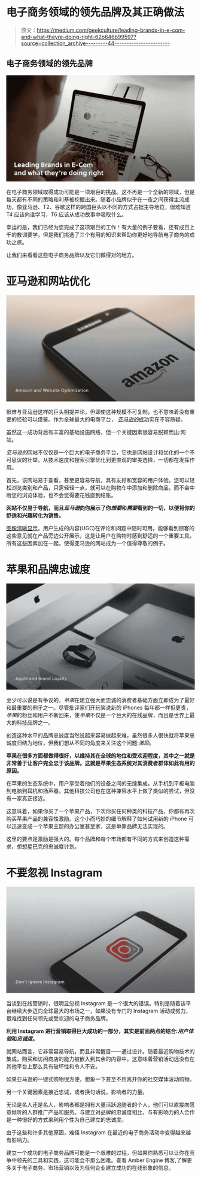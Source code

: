 # 电子商务领域的领先品牌及其正确做法

> 原文：<https://medium.com/geekculture/leading-brands-in-e-com-and-what-theyre-doing-right-62b646b99597?source=collection_archive---------44----------------------->

## 电子商务领域的领先品牌

![](img/6b5c8bfc6759cf110b6e846d75493ff6.png)

在电子商务领域取得成功可能是一项艰巨的挑战。这不再是一个全新的领域，但是每天都有不同的策略和利基被挖掘出来。随着小品牌似乎在一夜之间获得主流成功，像亚马逊、T2、谷歌这样的跨国巨头以不同的方式占据主导地位，很难知道 T4 应该向谁学习，T6 应该从成功故事中吸取什么。

幸运的是，我们已经为您完成了这项艰巨的工作！有大量的例子要看，还有成百上千的教训要学，但是我们挑选了三个有用的知识来帮助你更好地导航电子商务的成功之旅。

让我们来看看这些电子商务品牌以及它们做得对的地方。

# 亚马逊和网站优化

![](img/d6a7545c5ed13500edbac240baf5b6f0.png)

很难与亚马逊这样的巨头相提并论，但即使这种规模不可复制，也不意味着没有重要的经验可以借鉴。作为全球最大的电商平台， [*亚马逊的*成功](https://muchneeded.com/amazon-statistics/)实在不容质疑。

虽然这一成功背后有丰富的基础设施网络，但一个关键因素很容易脱颖而出:网站。

*亚马逊的*网站不仅仅是一个巨大的电子商务平台，它也是网站设计和优化的一个不可思议的壮举。从技术速度和搜索引擎优化到更直观的审美选择，一切都在发挥作用。

首先，该网站易于查看，甚至更容易导航，具有友好和宽容的用户体验。您可以轻松浏览类别和产品，只需轻轻一点，就可以在购物车中添加和删除商品，而不会中断您的浏览体验，也不会觉得要花钱直到结账。

**网站不仅易于导航，而且*亚马逊*向你展示了你*想要*和*需要*看到的一切，以便将你的舒适和兴趣转化为销售。**

[图像清晰显示](https://www.amberengine.com/blog-content/the-psychology-of-product-imagery-in-e-commerce?utm_source=blog&utm_medium=referral&utm_campaign=medium-blogs)，用户生成的内容(UGC)在评论和问题中随时可用。能够看到顾客的这些意见就在产品旁边公开展示，这是让用户在购物时感到舒适的一个重要工具。所有这些因素加在一起，使得亚马逊的网站成为一个值得尊敬的例子。

# 苹果和品牌忠诚度

![](img/71c074ee4cb84e50e62b28e4aa5ab8c2.png)

至少可以说是有争议的，*苹果*在建立强大而忠诚的消费者基础方面立即成为了最好和最重要的例子之一。尽管批评家们开玩笑说新的 iPhones 每年都一样但更贵，*苹果*的粉丝和用户不断回来，使*苹果*不仅是一个巨大的在线品牌，而且是世界上最大的科技品牌之一。

创造这种水平的品牌忠诚度当然说起来容易做起来难，虽然很多人很快就将苹果忠诚度归结为地位，但我们想从不同的角度来关注这个问题:*激励*。

**苹果在很多方面都做得很好，以维持其在全球的地位和受欢迎程度，其中之一就是非常善于让客户完全忠于该品牌。这就是苹果生态系统对其消费者群体如此有用的原因。**

在苹果的生态系统中，用户享受着他们的设备之间的无缝集成，从手机到平板电脑到电脑到耳机和扬声器。其他科技公司也在这种兼容水平上做了类似的尝试，但没有一家真正接近。

这意味着，如果你买了一个苹果产品，下次你买任何种类的科技产品，你都有再次购买苹果产品的兼容性激励。这个小而巧妙的细节解释了如何试用新的 iPhone 可以迅速变成一个苹果主题的办公室甚至家，这是单靠品牌无法实现的。

这里的要点是激励是强大的。每个品牌和每个市场都有不同的方式来创造这种需求，想想星巴克的忠诚度计划。

# 不要忽视 Instagram

![](img/f5baa924c2a25503b9b759230b0c4472.png)

当谈到在线营销时，很明显忽视 Instagram 是一个很大的错误。特别是随着该平台继续大步迈向全球最大的市场之一，如果没有专门的 Instagram 活动或努力，很难找到任何领先或受欢迎的电子商务品牌。

**利用 Instagram 进行营销取得巨大成功的一部分，其实是前面两点的结合:*用户体验*和*忠诚度*。**

就网站而言，它非常容易导航，而且非常醒目——通过设计。随着最近购物技术的集成，购买和访问商店的能力被嵌入到其余的内容中。这意味着营销活动远没有在其他平台上那么具有破坏性和令人不安。

如果亚马逊的一键式购物很方便，想象一下甚至不用离开你的社交媒体滚动购物。

另一个关键因素是接近忠诚，或者换句话说，影响者的力量。

无论是名人还是名人，影响者都是拥有大量活跃追随者的个人，他们可以直接向愿意倾听的人群推广产品和服务。与建立对品牌的忠诚度相比，与有影响力的人合作是一种很好的方式来利用个性为自己建立的忠诚度。

由于这些和许多其他原因，难怪 Instagram 在最近的电子商务活动中变得越来越有影响力。

建立一个成功的电子商务品牌可能是一个艰难的过程，但如果你熟悉可以让你在竞争中领先的工具和实践，这可能会不那么困难。查看 Amber Engine 博客,了解更多关于电子商务、市场营销以及为任何企业建立成功的在线形象的信息。